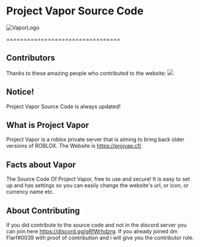 # Project Vapor Source Code
![VaporLogo](https://github.com/FlarfGithub/Project-Vapor-Source-Code/blob/main/Website/img/logo.png?raw=true)

=================================

Contributors
---------------
Thanks to these amazing people who contributed to the website:
<a href="https://github.com/FlarfGithub/Project-Vapor-Source-Code/graphs/contributors">
  <img src="https://contrib.rocks/image?repo=FlarfGithub/Project-Vapor-Source-Code" />
</a>

Notice!
---------------
Project Vapor Source Code is always updated!

What is Project Vapor
---------------
Project Vapor is a roblox private server that is aiming to bring back older versions of ROBLOX. The Website is https://projvap.cf/.

Facts about Vapor
---------------
The Source Code Of Project Vapor, free to use and secure!
It is easy to set up and has settings so you can easily change the website's url, or icon, or currency name etc.

About Contributing
---------------
If you did contribute to the source code and not in the discord server you can join here https://discord.gg/gRfWrhdzrg. If you already joined dm Flarf#0039 with proof of contribution and i will give you the contributor role.

